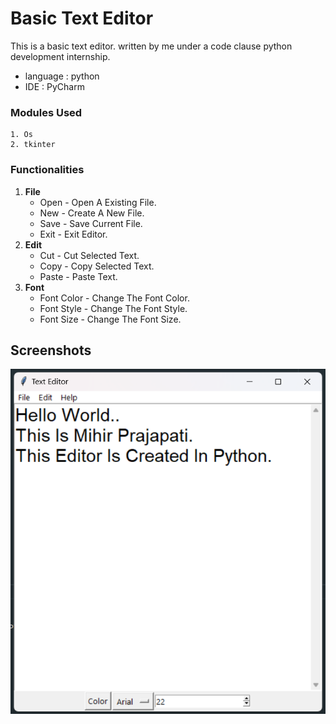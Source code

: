 
# Basic Text Editor

This is a basic text editor.
written by me under a code clause python development internship.

* language : python
* IDE : PyCharm

### Modules Used
    1. Os
    2. tkinter
    






### Functionalities
1. **File**
    - Open - Open A Existing File.
    - New - Create A New File.
    - Save - Save Current File.
    - Exit - Exit Editor.
2. **Edit**
    * Cut - Cut Selected Text.
    * Copy - Copy Selected Text.
    * Paste - Paste Text.
3. **Font**
    * Font Color - Change The Font Color.
    * Font Style - Change The Font Style.
    * Font Size - Change The Font Size.
## Screenshots
   ![Text Editor](demo.png)


